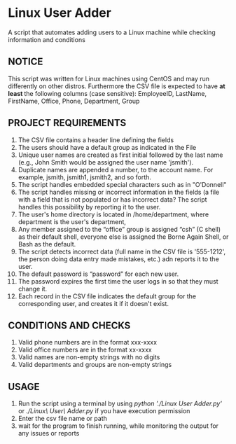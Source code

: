# Linux User Adder
A script that automates adding users to a Linux machine while checking information and conditions

## NOTICE 
This script was written for Linux machines using CentOS and may run differently on other distros.
Furthermore the CSV file is expected to have <b> at least </b> the following columns (case sensitive): EmployeeID, LastName, FirstName, Office, Phone, Department, Group

## PROJECT REQUIREMENTS

1. The CSV file contains a header line defining the fields 
2. The users should have a default group as indicated in the File
3. Unique user names are created as first initial followed by the last name (e.g., John Smith would be assigned the user name 'jsmith').
4. Duplicate names are appended a number, to the account name. For example, jsmith, jsmith1, jsmith2, and so forth.
5. The script handles embedded special characters such as in "O'Donnell"
6. The script handles missing or incorrect information in the fields (a file with a field that is not populated or has incorrect data? The script handles this possibility by reporting it to the user.
7. The user's home directory is located in /home/department, where department is the user's department,
8. Any member assigned to the “office” group is assigned “csh” (C shell) as their default shell, everyone else is assigned
the Borne Again Shell, or Bash as the default.
9. The script detects incorrect data (full name in the CSV file is '555-1212', the person doing data entry made mistakes, etc.) adn reports it to the user.
10. The default password is “password” for each new user.
11. The password expires the first time the user logs in so that they must change it.
12. Each record in the CSV file indicates the default group for the corresponding user, and creates it if it doesn't exist.

## CONDITIONS AND CHECKS 

1. Valid phone numbers are in the format xxx-xxxx
2. Valid office numbers are in the format xx-xxxx
3. Valid names are non-empty strings with no digits
4. Valid departments and groups are non-empty strings
   
## USAGE
1. Run the script using a terminal by using <i>python './Linux User Adder.py'</i> or <i>./Linux\ User\ Adder.py</i> if you have execution permission 
2. Enter the csv file name or path
3. wait for the program to finish running, while monitoring the output for any issues or reports

   
